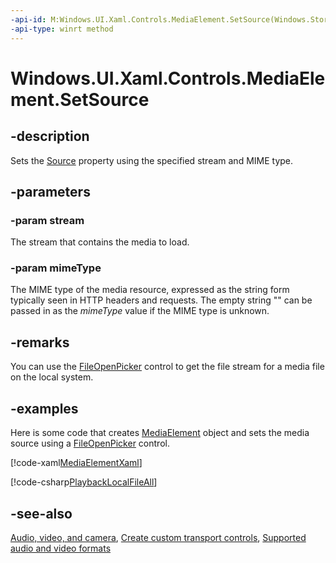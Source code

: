 ```yaml
---
-api-id: M:Windows.UI.Xaml.Controls.MediaElement.SetSource(Windows.Storage.Streams.IRandomAccessStream,System.String)
-api-type: winrt method
---
```


<!-- Method syntax
public void SetSource(Windows.Storage.Streams.IRandomAccessStream stream, System.String mimeType)
-->

# Windows.UI.Xaml.Controls.MediaElement.SetSource

## -description
Sets the [Source](mediaelement_source.md) property using the specified stream and MIME type.

## -parameters
### -param stream
The stream that contains the media to load.

### -param mimeType
The MIME type of the media resource, expressed as the string form typically seen in HTTP headers and requests. The empty string "" can be passed in as the *mimeType* value if the MIME type is unknown.

## -remarks
You can use the [FileOpenPicker](../windows.storage.pickers/fileopenpicker.md) control to get the file stream for a media file on the local system.

## -examples
Here is some code that creates [MediaElement](mediaelement.md) object and sets the media source using a [FileOpenPicker](../windows.storage.pickers/fileopenpicker.md) control.



[!code-xaml[MediaElementXaml](../windows.ui.xaml.media/code/MediaXamlSnippets/csharp/MainPage.xaml#SnippetMediaElementXaml)]

[!code-csharp[PlaybackLocalFileAll](../windows.ui.xaml.media/code/MediaXamlSnippets/csharp/MainPage.xaml.cs#SnippetPlaybackLocalFileAll)]

## -see-also
[Audio, video, and camera](https://docs.microsoft.com/windows/uwp/audio-video-camera/index), [Create custom transport controls](https://docs.microsoft.com/windows/uwp/controls-and-patterns/custom-transport-controls), [Supported audio and video formats](https://docs.microsoft.com/previous-versions/windows/apps/hh986969(v=win.10))
